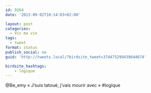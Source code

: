 ```yaml
---
id: 9264
date: '2013-09-02T10:14:03+02:00'

layout: post
categories:
  - Vis ma vie
tags:
  - tweet
format: status
publish_social: no
guid: 'http://tweets.local/?birdsite_tweet=374475299439644674'

birdsite_hashtags:
    - logique
---
```


@Be\_emy « J’suis tatoué, j’vais mourir avec » #logique